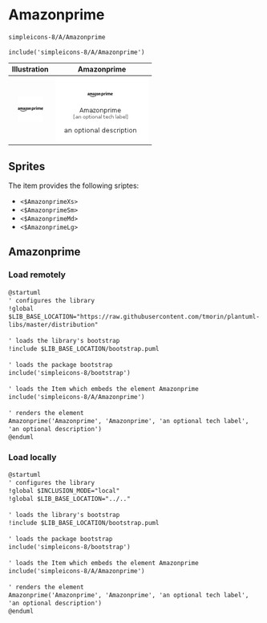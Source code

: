 # Amazonprime


```text
simpleicons-8/A/Amazonprime
```

```text
include('simpleicons-8/A/Amazonprime')
```



| Illustration | Amazonprime |
| :---: | :---: |
| ![illustration for Illustration](../../simpleicons-8/A/Amazonprime.png) | ![illustration for Amazonprime](../../simpleicons-8/A/Amazonprime.Local.png) |



## Sprites
The item provides the following sriptes:

- `<$AmazonprimeXs>`
- `<$AmazonprimeSm>`
- `<$AmazonprimeMd>`
- `<$AmazonprimeLg>`





## Amazonprime

### Load remotely
```plantuml
@startuml
' configures the library
!global $LIB_BASE_LOCATION="https://raw.githubusercontent.com/tmorin/plantuml-libs/master/distribution"

' loads the library's bootstrap
!include $LIB_BASE_LOCATION/bootstrap.puml

' loads the package bootstrap
include('simpleicons-8/bootstrap')

' loads the Item which embeds the element Amazonprime
include('simpleicons-8/A/Amazonprime')

' renders the element
Amazonprime('Amazonprime', 'Amazonprime', 'an optional tech label', 'an optional description')
@enduml
```

### Load locally
```plantuml
@startuml
' configures the library
!global $INCLUSION_MODE="local"
!global $LIB_BASE_LOCATION="../.."

' loads the library's bootstrap
!include $LIB_BASE_LOCATION/bootstrap.puml

' loads the package bootstrap
include('simpleicons-8/bootstrap')

' loads the Item which embeds the element Amazonprime
include('simpleicons-8/A/Amazonprime')

' renders the element
Amazonprime('Amazonprime', 'Amazonprime', 'an optional tech label', 'an optional description')
@enduml
```

